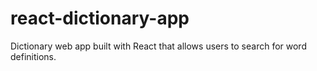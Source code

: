 # react-dictionary-app
 Dictionary web app built with React that allows users to search for word definitions.
